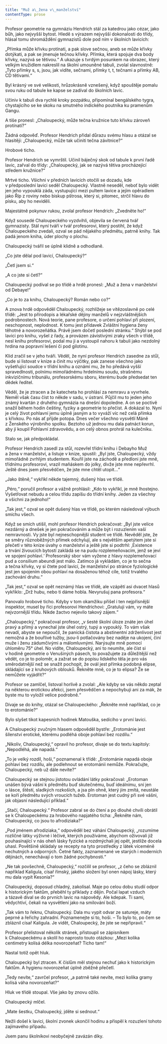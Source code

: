 ```yaml
---
title: "Muž a\_žena v\_manželství"
contentType: prose
---
```


Profesor geometrie na gymnáziu Hendrich stál za katedrou jako cézar, jako bůh, jako nejvyšší bytost. Hledě s výrazem nejvyšší dokonalosti do třídy, hlásal tomu shromáždění gymnazistů dole pod ním v školních lavicích:

„Přímka může křivku protínati, a pak slove sečnou, aneb se může křivky dotýkati, a pak se jmenuje tečnou křivky. Přímka, která spojuje dva body křivky, nazývá se tětivou.“ A ukazuje s tvrdým posunkem na obrazec, který velkým kružidlem nakreslil na školní umouněné tabuli, zvolal slavnostně: „Tyto přímky s, s, jsou, jak vidíte, sečnami, přímky t, t, tečnami a přímky AB, CD tětivami.“

Byl krásný ve své velikosti, hrůzokrásně vznešený, když spouštěje pomalu svou ruku od tabule ke kapse se zadíval do školních lavic.

Učiniv k tabuli dva rychlé kroky pozpátku, připomínal bengálského tygra, chystajícího se ke skoku na smutného indického poutníka ku pramenům Gangu.

A tiše pronesl: „Chaloupecký, může tečna kružnice tuto křivku zároveň protínati?“

Žádná odpověď. Profesor Hendrich přidal důrazu svému hlasu a otázal se hlasitěji: „Chaloupecký, může tak učiniti tečna závitnice?“

Hrobové ticho.

Profesor Hendrich se vymrštil. Učinil báječný skok od tabule k první řadě lavic, zařval do třídy: „Chaloupecký, jak se nazývá tětiva procházející středem kružnice?“

Mrtvé ticho. Všichni v předních lavicích otočili se dozadu, kde v předposlední lavici seděl Chaloupecký. Vlastně neseděl, neboť bylo vidět jen jeho vypouklá záda, vystupující mezi pultem lavice a jejím opěradlem jako Říp z roviny nebo biskup pštrosa, který si, pitomec, strčil hlavu do písku, aby ho neviděli.

Majestátně pokynuv rukou, zvolal profesor Hendrich: „Zvedněte ho!“

Když sousedé Chaloupeckého vyzdvihli, objevila se červená tvář gymnazisty. Stál nyní tváří v tvář profesorovi, který postihl, že když Chaloupeckého zvedali, ozval se pád nějakého předmětu, patrně knihy. Tak padá jenom kniha, úder plochy o plochu.

Chaloupecký tvářil se úplně klidně a odhodlaně.

„Co jste dělal pod lavicí, Chaloupecký?“

„Četl jsem si.“

„A co jste si četl?“

Chaloupecký podíval se po třídě a hrdě pronesl: „Muž a žena v manželství od Debaye!“

„Co je to za knihu, Chaloupecký? Román nebo co?“

A znova hrdě odpověděl Chaloupecký, rozhlížeje se vítězoslavně po celé třídě: „Jest to přírodopis a lékařské dějiny manželů v nejzvláštnějších podrobnostech. Nová teorie, pane profesore, o určení pohlaví při plození, neschopnost, neplodnost. K tomu jest přídavek Zvláštní hygiena ženy těhotné a novorozeňátka. Právě jsem dočetl poslední stránku.“ Shýbl se pod lavici pro knihu, vyšel z řady, a provázen závistivými zraky všech v třídě, nesl knihu profesorovi, podal mu ji a vystoupil nahoru k tabuli jako nezdolný hrdina na popravní lešení či pod gilotinu.

Klid zračil se v jeho tváři. Věděl, že nyní profesor Hendrich zasedne za stůl, bude si listovat v knize a činit mu výčitky, pak zanese všechno jako vyšetřující soudce v třídní knihu a oznámí mu, že ho předává vyšší spravedlnosti, polnímu mimořádnému hrdelnímu soudu, strašnému inkvizičnímu tribunálu, profesorskému sboru, kterému bude předsedat ten dědek ředitel.

Věděl, že je ztracen a že katecheta ho prohlásí za nemravu a vyvrhele. Neměl však času číst to někde v sadu, v ústraní. Půjčil mu to jeden jeho známý kvartán z druhého gymnázia na dnešní dopoledne. A on se poctivě snažil během hodin češtiny, fyziky a geometrie to přečíst. A dokázal to. Nyní je celý život pohlavní jemu úplně jasným a to vyváží víc než celá přímka s křivkou. Po nás ať přijde potopa. Dnes večer všechno vysvětlí Máně z Ženského výrobního spolku. Beztoho už jednou mu dala patnáct korun, aby jí koupil Pohlavní zdravovědu, a on celý obnos prohrál na kulečníku.

Stalo se, jak předpokládal.

Profesor Hendrich zasedl za stůl, rozevřel třídní knihu i Debayho Muž a žena v manželství, a listuje v knize, spustil: „Byl jste, Cha­loupecký, vždy mimořádně zvrhlým studentem. Kouřil jste na záchodě a předloni jste mně, třídnímu profesorovi, vrazil maňáskem do jolky, divže jste mne nepřevrhl. Ještě dnes jsem přesvědčen, že jste mne chtěl utopit…“

„Jako štěně,“ vykřikl někde tajemný, dušený hlas ve třídě.

„Péro,“ poručil profesor a vážně prohlásil: „Kdo to vykřikl, je mně lhostejno. Vyšetřovat nebudu a celou třídu zapíšu do třídní knihy. Jeden za všechny a všichni za jednoho!“

„Tak jest,“ ozval se opět dušený hlas ve třídě, po kterém následoval výbuch smíchu všech.

Když se smích utišil, mohl profesor Hendrich pokračovat: „Byl jste velice nezdárný a dnešek je jen pokračováním a může být i rozuzlením vaší nemravnosti. Vy jste byl nejneschopnější student ve třídě. Nevěděl jste, že se směry různoběžných přímek odchylují, ale s největším apetýtem jste si přečetl v této knize úvahy o manželství a ještě jste si podtrhl: ‚Existence a trvání živoucích bytostí zakládá se na pudu rozplemeňovacím, jenž se jeví ve spojení pohlaví.‘ Profesorský sbor vám vyžene z hlavy rozplemeňovací pud a consilium abeundi jest málo. Zatímco já vykládám, co je to sečna a tečna křivky, vy si čtete pod lavicí, že manželství po stránce fyziologické jest jen spojením obou pohlaví na dosaženou téhož cíle, totiž trvalého zachování druhu.“

„Tak jest,“ ozval se opět neznámý hlas ve třídě, ale vzápětí asi dvacet hlasů vykřiklo: „Drž hubu, nebo ti dáme hobla. Nevyrušuj pana profesora.“

Panovalo hrobové ticho. Kdyby v tom okamžiku přišel i ten nejpřísnější inspektor, musel by říci profesorovi Hendrichovi: „Gratuluji vám, vy máte nejvzornější třídu. Nikde žactvo nejevilo takový zájem.“

„Chaloupecký,“ pokračoval profesor, „v šesté školní úloze znáte jen úhel pravý a přímý a vynechal jste úhel ostrý, tupý a vypouklý. To vám však nevadí, abyste se nepoučil, že panická čistota a absti­nentní zdrženlivost jest nemožná a že bouřlivé tužby, jsou-li potlačovány bez naděje na ukojení, činí muže i ženu zádumčivými a málomluvnými. Narýsujte mně pomocí úhloměru 75° úhel. No vidíte, Chaloupecký, ani to neumíte, ale číst si v hodině geometrie o Venušiných pásech, to považujete za důležitější než vědět, co je to poloměr, a zažrat se do popisu lidského těla je pro vás směrodatnější než se snažit pochopit, že ovál jest přímka podobná elipse, skládající se z kruhových oblouků. Řekněte mně, co je to elipsa? Že se nemůžete vyjádřit?“

Profesor se zamlčel, listoval horlivě a zvolal: „Ale kdyby se vás někdo zeptal na některou erotickou afekci, jsem přesvědčen a nepochybuji ani za mák, že byste mu to vyložil velice podrobně.“

Dívaje se do knihy, otázal se Chaloupeckého: „Řekněte mně například, co je to erotománie?“

Bylo slyšet tikot kapesních hodinek Matouška, sedícího v první lavici.

A Chaloupecký zvučným hlasem odpověděl bystře: „Erotománie jest šílenství erotické, kterému podléhá oboje pohlaví bez rozdílu.“

„Nikoliv, Chaloupecký,“ opravil ho profesor, dívaje se do textu kapitoly: „Nepodléhá, ale napadá.“

„To je velký rozdíl, hoši,“ poznamenal k třídě: „Erotománie napadá oboje pohlaví bez rozdílu, ale podlehnout se erotománii nemůže. Pokračujte, Chaloupecký, neb už dále nevíte?“

Chaloupecký se stejnou jistotou ovládání látky pokračoval: „Erotoman unášen bývá vášní k předmětu buď skutečnému, buď ideálnímu, sní jen o lásce, štěstí, sladkých rozkoších, a jsa pln ohně, který jím zmítá, neustále se koří předmětu svých vroucích tužeb. Erotoman jest cudný při své vášni, jak objasní následující příklad.“

„Stačí, Chaloupecký.“ Profesor zabral se do čtení a po dlouhé chvíli obrátil se k Chaloupeckému za hrobového napjatého ticha: „Řekněte nám, Chaloupecký, co jsou to afrodiziaka?“

„Pod jménem afrodiziaka,“ odpověděl bez váhání Chaloupecký, „rozumíme rozličné látky výživné i léčivé, kterých používáme, abychom oživovali již pouhasínající v nás oheň lásky fyzické a rozdmýchali jej opět, jestliže docela uhasl. Povětšině skládaly se recepty na tyto prostředky z látek víceméně nechutných a odporných. Četné fakty, zaznamenané ve starých i moderních dějinách, nenechávají o tom žádné pochybnosti.“

„Ne tak povšechně, Chaloupecký,“ rozčilil se profesor, „z čeho se zbláznil například Kaligula, císař římský, jakého složení byl onen nápoj lásky, který mu dala vypít Kesonia?“

Chaloupecký, doposud chladný, zakolísal. Maje po celou dobu studií odpor k historickým faktům, přeběhl ty příklady z dějin. Počal lapat vzduch a tázavě díval se do prvních lavic na nápovědy. Ale kdepak. Ti sami, vědychtiví, čekali na vysvětlení jako na smilování boží.

„Tak vám to řeknu, Chaloupecký. Dala mu vypít odvar ze satureje, máty peprné a řeřichy zahradní. Poznamenejte si to, hoši. – To bylo to, po čem se zbláznil císař Kaligula. Je vidět, Chaloupecký, že jste se nepřipravil.“

Profesor přelistoval několik stránek, přistoupil se zápisníkem k Chaloupeckému a skolil ho naprosto touto otázkou: „Mezi kolika centimetry kolísá délka novorozeňat? Ticho tam!“

Nastal totiž opět hluk.

Chaloupecký byl ztracen. K číslům měl stejnou nechuť jako k historickým faktům. A hygienu novorozeňat úplně zběžně přečetl.

„Tedy nevíte,“ zavrčel profesor, „a patrně také nevíte, mezi kolika gramy kolísá váha novorozeňat?“

Hluk ve třídě stoupal. Vše jako by znovu ožilo.

Chaloupecký mlčel.

„Mate šestku, Chaloupecký, jděte si sednout.“

Nežli došel k lavici, školní zvonek ukončil hodinu a přispěl k roz­uzlení tohoto zajímavého případu.

Jsem panu školníkovi neobyčejně zavázán díky.
